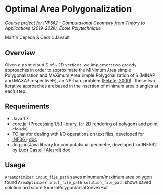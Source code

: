 # Optimal Area Polygonalization
*Course project for INF562 - Computational Geometry from Theory to Applications (2019-2020), École Polytechnique*

Martín Cepeda & Cédric Javault

## Overview

Given a point cloud S of `n` 2D vertices, we implement two greedy approaches in order to approximate the MINimum Area simple Polygonalization and MAXimum Area simple Polygonalization of S (MINAP and MAXAP respectively), an NP-hard problem ([Fekete, 2000](https://doi.org/10.1007/pl00009492)). These two iterative approaches are based in the insertion of minimum area triangles at each step. 

## Requeriments

- Java 1.8
- core.jar ([Processing](https://processing.org/) 1.5.1 library, for 2D rendering of polygons and point clouds)
- TC.jar (for dealing with I/O operations on text files, developed for [INF361](https://www.enseignement.polytechnique.fr/informatique/INF361/classeTC/)) [doc](https://www.enseignement.polytechnique.fr/informatique/INF361/classeTC/tc/TC.html)
- Jcg.jar (Java library for computational geometry, developed for INF562 by [Luca Castelli Aleardi](http://www.lix.polytechnique.fr/~amturing/)) [doc](https://www.enseignement.polytechnique.fr/informatique/INF562/Java/doc/)

## Usage

`AreaOptimizer input_file_path` saves minumum/maximum area polygon found
`AreaOptimizer input_file_path solution_file_path` shows saved solution and score S=areaPolygon/areaConvexHull
